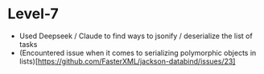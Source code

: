 # Level-7
- Used Deepseek / Claude to find ways to jsonify / deserialize the list of tasks
- (Encountered issue when it comes to serializing polymorphic objects in lists)[https://github.com/FasterXML/jackson-databind/issues/23]